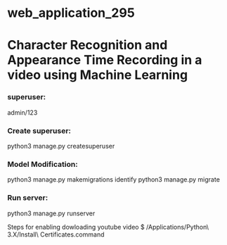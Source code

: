 # web_application_295

# Character Recognition and Appearance Time Recording in a video using Machine Learning


### superuser:
admin/123

### Create superuser:
python3 manage.py createsuperuser

### Model Modification:
python3 manage.py makemigrations identify
python3 manage.py migrate

### Run server:
python3 manage.py runserver


Steps for enabling dowloading youtube video
$ /Applications/Python\ 3.X/Install\ Certificates.command
